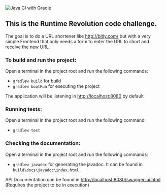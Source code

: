 ![Java CI with Gradle](https://github.com/nlaert/url-shortener/workflows/Java%20CI%20with%20Gradle/badge.svg)

## This is the Runtime Revolution code challenge.

The goal is to do a URL shortener like http://bitly.com/ but with a very simple Frontend
that only needs a form to enter the URL to short and receive the new URL.

### To build and run the project:

Open a terminal in the project root and run the following commands:
* `gradlew build` for build
* `gradlew bootRun` for executing the project

The application will be listening in <http://localhost:8080> by default

### Running tests:

Open a terminal in the project root and run the following command:
* `gradlew test`

### Checking the documentation:

Open a terminal in the project root and run the following commands:
* `gradlew javadoc` for generating the javadoc. It can be found in `build\docs\javadoc\index.html`

API Documentation can be found in <http://localhost:8080/swagger-ui.html> (Requires the project to be in execution)

